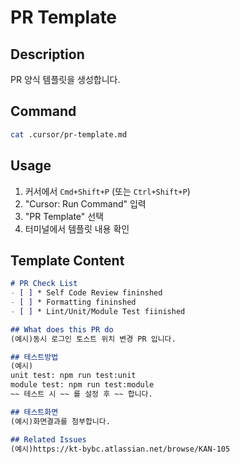 # PR Template

## Description
PR 양식 템플릿을 생성합니다.

## Command
```bash
cat .cursor/pr-template.md
```

## Usage
1. 커서에서 `Cmd+Shift+P` (또는 `Ctrl+Shift+P`)
2. "Cursor: Run Command" 입력
3. "PR Template" 선택
4. 터미널에서 템플릿 내용 확인

## Template Content
```markdown
# PR Check List
- [ ] * Self Code Review fininshed
- [ ] * Formatting fininshed
- [ ] * Lint/Unit/Module Test fiinished

## What does this PR do
(예시)동시 로그인 토스트 위치 변경 PR 입니다.

## 테스트방법
(예시)
unit test: npm run test:unit
module test: npm run test:module
~~ 테스트 시 ~~ 를 설정 후 ~~ 합니다.

## 테스트화면
(예시)화면결과를 첨부합니다.

## Related Issues
(예시)https://kt-bybc.atlassian.net/browse/KAN-105
```
